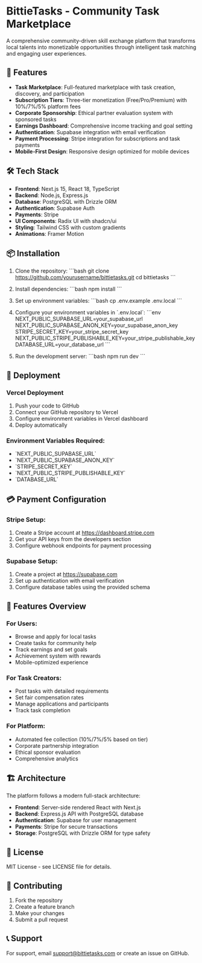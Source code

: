 # BittieTasks - Community Task Marketplace

A comprehensive community-driven skill exchange platform that transforms local talents into monetizable opportunities through intelligent task matching and engaging user experiences.

## 🚀 Features

- **Task Marketplace**: Full-featured marketplace with task creation, discovery, and participation
- **Subscription Tiers**: Three-tier monetization (Free/Pro/Premium) with 10%/7%/5% platform fees
- **Corporate Sponsorship**: Ethical partner evaluation system with sponsored tasks
- **Earnings Dashboard**: Comprehensive income tracking and goal setting
- **Authentication**: Supabase integration with email verification
- **Payment Processing**: Stripe integration for subscriptions and task payments
- **Mobile-First Design**: Responsive design optimized for mobile devices

## 🛠 Tech Stack

- **Frontend**: Next.js 15, React 18, TypeScript
- **Backend**: Node.js, Express.js
- **Database**: PostgreSQL with Drizzle ORM
- **Authentication**: Supabase Auth
- **Payments**: Stripe
- **UI Components**: Radix UI with shadcn/ui
- **Styling**: Tailwind CSS with custom gradients
- **Animations**: Framer Motion

## 📦 Installation

1. Clone the repository:
\`\`\`bash
git clone https://github.com/yourusername/bittietasks.git
cd bittietasks
\`\`\`

2. Install dependencies:
\`\`\`bash
npm install
\`\`\`

3. Set up environment variables:
\`\`\`bash
cp .env.example .env.local
\`\`\`

4. Configure your environment variables in \`.env.local\`:
\`\`\`env
NEXT_PUBLIC_SUPABASE_URL=your_supabase_url
NEXT_PUBLIC_SUPABASE_ANON_KEY=your_supabase_anon_key
STRIPE_SECRET_KEY=your_stripe_secret_key
NEXT_PUBLIC_STRIPE_PUBLISHABLE_KEY=your_stripe_publishable_key
DATABASE_URL=your_database_url
\`\`\`

5. Run the development server:
\`\`\`bash
npm run dev
\`\`\`

## 🚀 Deployment

### Vercel Deployment

1. Push your code to GitHub
2. Connect your GitHub repository to Vercel
3. Configure environment variables in Vercel dashboard
4. Deploy automatically

### Environment Variables Required:

- \`NEXT_PUBLIC_SUPABASE_URL\`
- \`NEXT_PUBLIC_SUPABASE_ANON_KEY\`
- \`STRIPE_SECRET_KEY\`
- \`NEXT_PUBLIC_STRIPE_PUBLISHABLE_KEY\`
- \`DATABASE_URL\`

## 💳 Payment Configuration

### Stripe Setup:
1. Create a Stripe account at https://dashboard.stripe.com
2. Get your API keys from the developers section
3. Configure webhook endpoints for payment processing

### Supabase Setup:
1. Create a project at https://supabase.com
2. Set up authentication with email verification
3. Configure database tables using the provided schema

## 📱 Features Overview

### For Users:
- Browse and apply for local tasks
- Create tasks for community help
- Track earnings and set goals
- Achievement system with rewards
- Mobile-optimized experience

### For Task Creators:
- Post tasks with detailed requirements
- Set fair compensation rates
- Manage applications and participants
- Track task completion

### For Platform:
- Automated fee collection (10%/7%/5% based on tier)
- Corporate partnership integration
- Ethical sponsor evaluation
- Comprehensive analytics

## 🏗 Architecture

The platform follows a modern full-stack architecture:

- **Frontend**: Server-side rendered React with Next.js
- **Backend**: Express.js API with PostgreSQL database
- **Authentication**: Supabase for user management
- **Payments**: Stripe for secure transactions
- **Storage**: PostgreSQL with Drizzle ORM for type safety

## 📄 License

MIT License - see LICENSE file for details.

## 🤝 Contributing

1. Fork the repository
2. Create a feature branch
3. Make your changes
4. Submit a pull request

## 📞 Support

For support, email support@bittietasks.com or create an issue on GitHub.